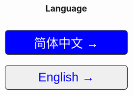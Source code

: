 <center><h1>Language</h1></center><br><br>

<center><a href="/zh-cn/"><button style="width:400px;height:80px;font-size:40px;border-radius:10px;color:#fff;background:blue;">简体中文 →</button></a></center><br><br>
<center><a href="/en-us/"><button style="width:400px;height:80px;font-size:40px;border-radius:10px;color:blue;">English →</button></a></center><br><br>
